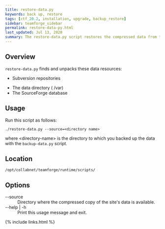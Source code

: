 ```yaml
---
title: restore-data.py
keywords: back up, restore
tags: [ctf_20.2, installation, upgrade, backup_restore]
sidebar: teamforge_sidebar
permalink: restore-data-py.html
last_updated: Jul 13, 2020
summary: The restore-data.py script restores the compressed data from the named source directory and deletes any existing data. By default, the TeamForge and the reporting database are backed up to the destination directory. If reporting is disabled, only the TeamForge database is backed up.
---
```


## Overview

`restore-data.py` finds and unpacks these data resources:

* Subversion repositories
<!-- * CVS repositories (if any) -->
* The data directory ( /var)
* The SourceForge database

## Usage

Run this script as follows:

```shell
./restore-data.py --source=<directory name>
````

where \<directory-name\> is the directory to which you backed up the data with the `backup-data.py` script.

## Location

```shell
/opt/collabnet/teamforge/runtime/scripts/
````

## Options

<dl>
<dt>--source</dt>
<dd>Directory where the compressed copy of the site's data is available.</dd>
<dt>--help | -h</dt>
<dd>Print this usage message and exit. </dd>
</dl>


{% include links.html %}

